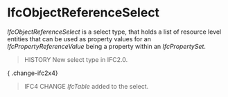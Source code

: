 # IfcObjectReferenceSelect

_IfcObjectReferenceSelect_ is a select type, that holds a list of resource level entities that can be used as property values for an _IfcPropertyReferenceValue_ being a property within an _IfcPropertySet_.

> HISTORY New select type in IFC2.0.

{ .change-ifc2x4}
> IFC4 CHANGE _IfcTable_ added to the select.
